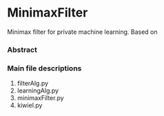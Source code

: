 # MinimaxFilter
Minimax filter for private machine learning.
Based on 

### Abstract

### Main file descriptions

1. filterAlg.py 
2. learningAlg.py
3. minimaxFilter.py
4. kiwiel.py



